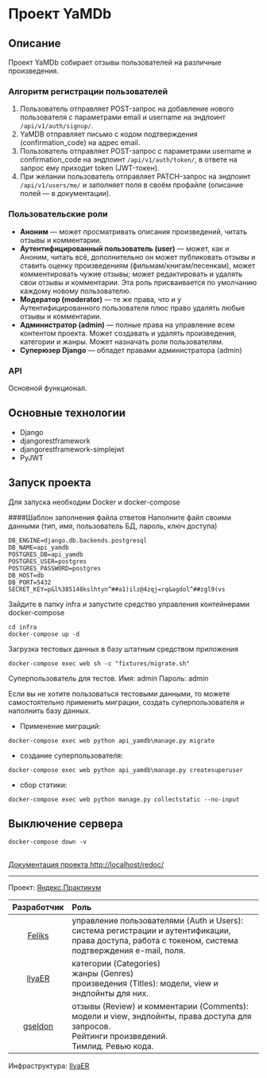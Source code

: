 # Проект YaMDb


## Описание

Проект YaMDb собирает отзывы пользователей на различные произведения.

### Алгоритм регистрации пользователей

1. Пользователь отправляет POST-запрос на добавление нового пользователя с параметрами email и username на эндпоинт ```/api/v1/auth/signup/```.
2. YaMDB отправляет письмо с кодом подтверждения (confirmation_code) на адрес email.
3. Пользователь отправляет POST-запрос с параметрами username и confirmation_code на эндпоинт ```/api/v1/auth/token/```, в ответе на запрос ему приходит token (JWT-токен).
4. При желании пользователь отправляет PATCH-запрос на эндпоинт ```/api/v1/users/me/``` и заполняет поля в своём профайле (описание полей — в документации).

### Пользовательские роли

+ **Аноним** — может просматривать описания произведений, читать отзывы и комментарии.
+ **Аутентифицированный пользователь (user)** — может, как и Аноним, читать всё, дополнительно он может публиковать отзывы и ставить оценку произведениям (фильмам/книгам/песенкам), может комментировать чужие отзывы; может редактировать и удалять свои отзывы и комментарии. Эта роль присваивается по умолчанию каждому новому пользователю.
+ **Модератор (moderator)** — те же права, что и у Аутентифицированного пользователя плюс право удалять любые отзывы и комментарии.
+ **Администратор (admin)** — полные права на управление всем контентом проекта. Может создавать и удалять произведения, категории и жанры. Может назначать роли пользователям.
+ **Суперюзер Django** — обладет правами администратора (admin)


### API
Основной функционал.

## Основные технологии

+ Django
+ djangorestframework
+ djangorestframework-simplejwt
+ PyJWT

## Запуск проекта

Для запуска необходим Docker и docker-compose

####Шаблон заполнения файла ответов
Наполните файл своими данными (тип, имя, пользователь БД, пароль, ключ доступа)
```
DB_ENGINE=django.db.backends.postgresql
DB_NAME=api_yamdb
POSTGRES_DB=api_yamdb
POSTGRES_USER=postgres
POSTGRES_PASSWORD=postgres
DB_HOST=db
DB_PORT=5432
SECRET_KEY=p&l%385148kslhtyn^##a1)ilz@4zqj=rq&agdol^##zgl9(vs
```
Зайдите в папку infra и запустите средство управления контейнерами docker-compose
```
cd infra
docker-compose up -d
```

Загрузка тестовых данных в базу штатным средством приложения
```
docker-compose exec web sh -c "fixtures/migrate.sh"
```

Суперпользователь для тестов.
Имя:    admin
Пароль: admin


Если вы не хотите пользоваться тестовыми данными, то можете самостоятельно
применить миграции, создать суперпользователя и наполнить базу данных.

- Применение миграций:
```
docker-compose exec web python api_yamdb\manage.py migrate
```
- создание суперпользователя:
```
docker-compose exec web python api_yamdb\manage.py createsuperuser
```
- сбор статики:
```
docker-compose exec web python manage.py collectstatic --no-input 
```

## Выключение сервера
```
docker-compose down -v 
```

##
[Документация проекта http://localhost/redoc/](http://localhost/redoc/)

----

Проект: [Яндекс.Практикум](https://practicum.yandex.ru)  

| Разработчик  | Роль  |
|:---:|:---|
|[Feliks](https://github.com/feel2code)	| управление пользователями (Auth и Users): система регистрации и аутентификации, <br>права доступа, работа с токеном, система подтверждения e-mail, поля. |
|[IlyaER](https://github.com/IlyaER)	| категории (Categories)<br>жанры (Genres) <br>произведения (Titles): модели, view и эндпойнты для них.|
|[gseldon](https://github.com/gseldon) 	|отзывы (Review) и комментарии (Comments): модели и view, эндпойнты, права доступа для запросов. <br>Рейтинги произведений. <br> Тимлид. Ревью кода.|

Инфраструктура: [IlyaER](https://github.com/IlyaER)